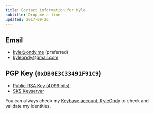 ```yaml
---
title: Contact information for Kyle
subtitle: Drop me a line
updated: 2017-09-26
---
```


## Email

* [kyle@ondy.me](mailto:kyle@ondy.me) (preferred)
* [kyleondy@gmail.com](mailto:kyleondy@gmail.com)

## PGP Key (`0xDB0E3C33491F91C9`)
* [Public RSA Key (4096 bits)](/pgp).
* [SKS Keyserver](https://sks-keyservers.net/pks/lookup?op=get&search=0xDB0E3C33491F91C9)

You can always check my [Keybase account, KyleOndy](https://keybase.io/kyleondy) to check and validate my identities.
